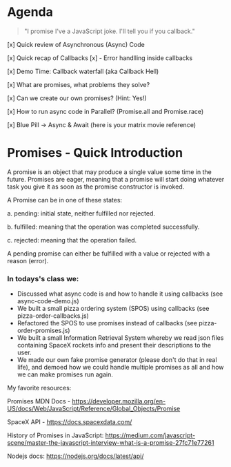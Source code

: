 
# Agenda

> "I promise I've a JavaScript joke. I'll tell you if you callback."


[x] Quick review of Asynchronous (Async) Code

[x] Quick recap of Callbacks
    [x] - Error handlling inside callbacks

[x] Demo Time: Callback waterfall (aka Callback Hell)

[x] What are promises, what problems they solve?

[x] Can we create our own promises? (Hint: Yes!)

[x] How to run async code in Parallel? (Promise.all and Promise.race)

[x] Blue Pill -> Async & Await (here is your matrix movie reference)


# Promises - Quick Introduction

A promise is an object that may produce a single value some time in the future. Promises are eager, meaning that a promise will start doing whatever task you give it as soon as the promise constructor is invoked. 

A Promise can be in one of these states:

a. pending: initial state, neither fulfilled nor rejected.

b. fulfilled: meaning that the operation was completed successfully.

c. rejected: meaning that the operation failed.

A pending promise can either be fulfilled with a value or rejected with a reason (error).

### In todays's class we:

* Discussed what async code is and how to handle it using callbacks (see async-code-demo.js)
* We built a small pizza ordering system (SPOS) using callbacks (see pizza-order-callbacks.js)
* Refactored the SPOS to use promises instead of callbacks (see pizza-order-promises.js) 
* We built a small Information Retrieval System whereby we read json files containing SpaceX rockets info and present their descriptions to the user.
* We made our own fake promise generator (please don't do that in real life), and demoed how we could handle multiple promises as all and how we can make promises run again.



My favorite resources: 

Promises MDN Docs - https://developer.mozilla.org/en-US/docs/Web/JavaScript/Reference/Global_Objects/Promise

SpaceX API - https://docs.spacexdata.com/

History of Promises in JavaScript: https://medium.com/javascript-scene/master-the-javascript-interview-what-is-a-promise-27fc71e77261


Nodejs docs: https://nodejs.org/docs/latest/api/
